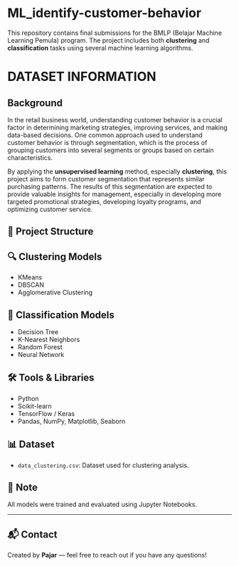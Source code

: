 # ML_identify-customer-behavior

This repository contains final submissions for the BMLP (Belajar Machine Learning Pemula) program. The project includes both **clustering** and **classification** tasks using several machine learning algorithms.

# **DATASET INFORMATION**
## Background

In the retail business world, understanding customer behavior is a crucial factor in determining marketing strategies, improving services, and making data-based decisions. One common approach used to understand customer behavior is through segmentation, which is the process of grouping customers into several segments or groups based on certain characteristics.

By applying the **unsupervised learning** method, especially **clustering**, this project aims to form customer segmentation that represents similar purchasing patterns. The results of this segmentation are expected to provide valuable insights for management, especially in developing more targeted promotional strategies, developing loyalty programs, and optimizing customer service.

## 📁 Project Structure

## 🔍 Clustering Models
- KMeans
- DBSCAN
- Agglomerative Clustering

## 🤖 Classification Models
- Decision Tree
- K-Nearest Neighbors
- Random Forest
- Neural Network

## 🛠 Tools & Libraries
- Python
- Scikit-learn
- TensorFlow / Keras
- Pandas, NumPy, Matplotlib, Seaborn

## 📊 Dataset
- `data_clustering.csv`: Dataset used for clustering analysis.

## 📌 Note
All models were trained and evaluated using Jupyter Notebooks.

---

## 📬 Contact
Created by **Pajar** — feel free to reach out if you have any questions!
